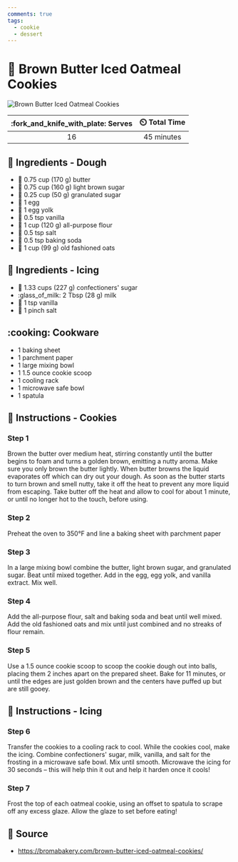 ```yaml
---
comments: true
tags:
  - cookie
  - dessert
---
```

# :cookie: Brown Butter Iced Oatmeal Cookies

![Brown Butter Iced Oatmeal Cookies](../assets/images/brown-butter-iced-oatmeal-cookies.png)

| :fork_and_knife_with_plate: Serves | :timer_clock: Total Time |
|:----------------------------------:|:-----------------------: |
| 16 | 45 minutes |

## :salt: Ingredients - Dough

- :butter: 0.75 cup (170 g) butter
- :maple_leaf: 0.75 cup (160 g) light brown sugar
- :candy: 0.25 cup (50 g) granulated sugar
- :egg: 1 egg
- :egg: 1 egg yolk
- :icecream: 0.5 tsp vanilla
- :ear_of_rice: 1 cup (120 g) all-purpose flour
- :salt: 0.5 tsp salt
- :cup_with_straw: 0.5 tsp baking soda
- :ear_of_rice: 1 cup (99 g) old fashioned oats

## :salt: Ingredients - Icing

- :candy: 1.33 cups (227 g) confectioners' sugar
- :glass_of_milk: 2 Tbsp (28 g) milk
- :icecream: 1 tsp vanilla
- :salt: 1 pinch salt

## :cooking: Cookware

- 1 baking sheet
- 1 parchment paper
- 1 large mixing bowl
- 1 1.5 ounce cookie scoop
- 1 cooling rack
- 1 microwave safe bowl
- 1 spatula

## :pencil: Instructions - Cookies

### Step 1

Brown the butter over medium heat, stirring constantly until the butter begins to foam and turns a golden brown,
emitting a nutty aroma. Make sure you only brown the butter lightly. When butter browns the liquid evaporates off which
can dry out your dough. As soon as the butter starts to turn brown and smell nutty, take it off the heat to prevent any
more liquid from escaping. Take butter off the heat and allow to cool for about 1 minute, or until no longer hot to the
touch, before using.

### Step 2

Preheat the oven to 350°F and line a baking sheet with parchment paper

### Step 3

In a large mixing bowl combine the butter, light brown sugar, and granulated sugar. Beat until mixed together. Add in
the egg, egg yolk, and vanilla extract. Mix well.

### Step 4

Add the all-purpose flour, salt and baking soda and beat until well mixed. Add the old fashioned oats and mix until just
combined and no streaks of flour remain.

### Step 5

Use a 1.5 ounce cookie scoop to scoop the cookie dough out into balls, placing them 2 inches apart on the prepared
sheet. Bake for 11 minutes, or until the edges are just golden brown and the centers have puffed up but are still gooey.

## :pencil: Instructions - Icing

### Step 6

Transfer the cookies to a cooling rack to cool. While the cookies cool, make the icing. Combine confectioners' sugar,
milk, vanilla, and salt for the frosting in a microwave safe bowl. Mix until smooth. Microwave the icing for 30 seconds
– this will help thin it out and help it harden once it cools!

### Step 7

Frost the top of each oatmeal cookie, using an offset to spatula to scrape off any excess glaze. Allow the glaze to set
before eating!

## :link: Source

- <https://bromabakery.com/brown-butter-iced-oatmeal-cookies/>
